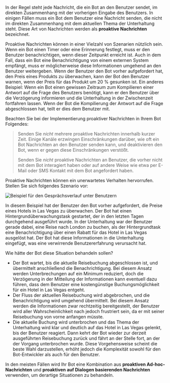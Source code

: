 In der Regel steht jede Nachricht, die ein Bot an den Benutzer sendet, im direkten Zusammenhang mit der vorherigen Eingabe des Benutzers. In einigen Fällen muss ein Bot dem Benutzer eine Nachricht senden, die nicht im direkten Zusammenhang mit dem aktuellen Thema der Unterhaltung steht. Diese Art von Nachrichten werden als **proaktive Nachrichten** bezeichnet. 

Proaktive Nachrichten können in einer Vielzahl von Szenarien nützlich sein. Wenn ein Bot einen Timer oder eine Erinnerung festlegt, muss er den Benutzer benachrichtigen, wenn dieser Zeitpunkt erreicht ist. Auch in dem Fall, dass ein Bot eine Benachrichtigung von einem externen System empfängt, muss er möglicherweise diese Informationen umgehend an den Benutzer weitergeben. Wenn der Benutzer den Bot vorher aufgefordert hat, den Preis eines Produkts zu überwachen, kann der Bot den Benutzer warnen, wenn der Preis für das Produkt um 20 % gesunken ist. Ein anderes Beispiel: Wenn ein Bot einen gewissen Zeitraum zum Kompilieren einer Antwort auf die Frage des Benutzers benötigt, kann er den Benutzer über die Verzögerung informieren und die Unterhaltung in der Zwischenzeit fortfahren lassen. Wenn der Bot die Kompilierung der Antwort auf die Frage abgeschlossen hat, teilt er dies dem Benutzer mit. 

Beachten Sie bei der Implementierung proaktiver Nachrichten in Ihrem Bot Folgendes:

> Senden Sie *nicht* mehrere proaktive Nachrichten innerhalb kurzer Zeit. Einige Kanäle erzwingen Einschränkungen darüber, wie oft ein Bot Nachrichten an den Benutzer senden kann, und deaktivieren den Bot, wenn er gegen diese Einschränkungen verstößt.
>
> Senden Sie *nicht* proaktive Nachrichten an Benutzer, die vorher nicht mit dem Bot interagiert haben oder auf andere Weise wie etwa per E-Mail oder SMS Kontakt mit dem Bot angefordert haben.

Proaktive Nachrichten können ein unerwartetes Verhalten hervorrufen. Stellen Sie sich folgendes Szenario vor:

![Beispiel für den Gesprächsverlauf unter Benutzern](~/media/designing-bots/capabilities/proactive1.png)

In diesem Beispiel hat der Benutzer den Bot vorher aufgefordert, die Preise eines Hotels in Las Vegas zu überwachen. Der Bot hat einen Hintergrundüberwachungstask gestartet, der in den letzten Tagen durchgehend ausgeführt wurde. In der Unterhaltung war der Benutzer gerade dabei, eine Reise nach London zu buchen, als der Hintergrundtask eine Benachrichtigung über einen Rabatt für das Hotel in Las Vegas ausgelöst hat. Der Bot hat diese Informationen in die Unterhaltung eingefügt, was eine verwirrende Benutzererfahrung verursacht hat. 

Wie hätte der Bot diese Situation behandeln sollen? 

- Der Bot wartet, bis die aktuelle Reisebuchung abgeschlossen ist, und übermittelt anschließend die Benachrichtigung. Bei diesem Ansatz werden Unterbrechungen auf ein Minimum reduziert, doch die Verzögerung in der Mitteilung der Informationen kann eventuell dazu führen, dass dem Benutzer eine kostengünstige Buchungsmöglichkeit für ein Hotel in Las Vegas entgeht. 
- Der Fluss der aktuellen Reisebuchung wird abgebrochen, und die Benachrichtigung wird umgehend übermittelt. Bei diesem Ansatz werden die Informationen zwar rechtzeitig bereitgestellt, der Benutzer wird aller Wahrscheinlichkeit nach jedoch frustriert sein, da er mit seiner Reisebuchung von vorne anfangen müsste. 
- Die aktuelle Buchung wird unterbrochen und das Thema der Unterhaltung wird klar und deutlich auf das Hotel in Las Vegas gelenkt, bis der Benutzer reagiert. Dann kehrt der Bot wieder zur derzeit ausgeführten Reisebuchung zurück und fährt an der Stelle fort, an der der Vorgang unterbrochen wurde. Diese Vorgehensweise scheint die beste Wahl darzustellen, erhöht jedoch die Komplexität sowohl für den Bot-Entwickler als auch für den Benutzer.

In den meisten Fällen wird Ihr Bot eine Kombination aus **proaktiven Ad-hoc-Nachrichten** und **proaktiven auf Dialogen basierenden Nachrichten** verwenden, um derartige Situationen zu behandeln. 
